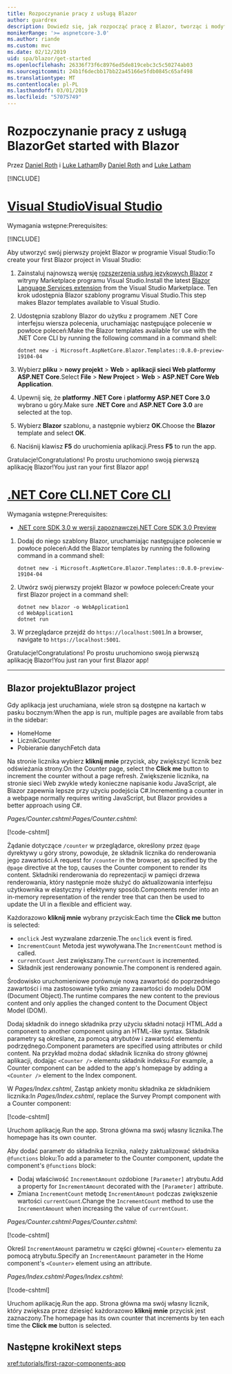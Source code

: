 ```yaml
---
title: Rozpoczynanie pracy z usługą Blazor
author: guardrex
description: Dowiedz się, jak rozpocząć pracę z Blazor, tworząc i modyfikując projekt Blazor.
monikerRange: '>= aspnetcore-3.0'
ms.author: riande
ms.custom: mvc
ms.date: 02/12/2019
uid: spa/blazor/get-started
ms.openlocfilehash: 26336f73f6c8976ed5de819cebc3c5c50274ab03
ms.sourcegitcommit: 24b1f6decbb17bb22a45166e5fdb0845c65af498
ms.translationtype: MT
ms.contentlocale: pl-PL
ms.lasthandoff: 03/01/2019
ms.locfileid: "57075749"
---
```

# <a name="get-started-with-blazor"></a><span data-ttu-id="607f9-103">Rozpoczynanie pracy z usługą Blazor</span><span class="sxs-lookup"><span data-stu-id="607f9-103">Get started with Blazor</span></span>

<span data-ttu-id="607f9-104">Przez [Daniel Roth](https://github.com/danroth27) i [Luke Latham](https://github.com/guardrex)</span><span class="sxs-lookup"><span data-stu-id="607f9-104">By [Daniel Roth](https://github.com/danroth27) and [Luke Latham](https://github.com/guardrex)</span></span>

[!INCLUDE[](~/includes/razor-components-preview-notice.md)]

# <a name="visual-studiotabvisual-studio"></a>[<span data-ttu-id="607f9-105">Visual Studio</span><span class="sxs-lookup"><span data-stu-id="607f9-105">Visual Studio</span></span>](#tab/visual-studio)

<span data-ttu-id="607f9-106">Wymagania wstępne:</span><span class="sxs-lookup"><span data-stu-id="607f9-106">Prerequisites:</span></span>

[!INCLUDE[](~/includes/net-core-prereqs-vs-3.0.md)]

<span data-ttu-id="607f9-107">Aby utworzyć swój pierwszy projekt Blazor w programie Visual Studio:</span><span class="sxs-lookup"><span data-stu-id="607f9-107">To create your first Blazor project in Visual Studio:</span></span>

1. <span data-ttu-id="607f9-108">Zainstaluj najnowszą wersję [rozszerzenia usług językowych Blazor](https://go.microsoft.com/fwlink/?linkid=870389) z witryny Marketplace programu Visual Studio.</span><span class="sxs-lookup"><span data-stu-id="607f9-108">Install the latest [Blazor Language Services extension](https://go.microsoft.com/fwlink/?linkid=870389) from the Visual Studio Marketplace.</span></span> <span data-ttu-id="607f9-109">Ten krok udostępnia Blazor szablony programu Visual Studio.</span><span class="sxs-lookup"><span data-stu-id="607f9-109">This step makes Blazor templates available to Visual Studio.</span></span>
1. <span data-ttu-id="607f9-110">Udostępnia szablony Blazor do użytku z programem .NET Core interfejsu wiersza polecenia, uruchamiając następujące polecenie w powłoce poleceń:</span><span class="sxs-lookup"><span data-stu-id="607f9-110">Make the Blazor templates available for use with the .NET Core CLI by running the following command in a command shell:</span></span>

   ```console
   dotnet new -i Microsoft.AspNetCore.Blazor.Templates::0.8.0-preview-19104-04
   ```

1. <span data-ttu-id="607f9-111">Wybierz **pliku** > **nowy projekt** > **Web** > **aplikacji sieci Web platformy ASP.NET Core**.</span><span class="sxs-lookup"><span data-stu-id="607f9-111">Select **File** > **New Project** > **Web** > **ASP.NET Core Web Application**.</span></span>
1. <span data-ttu-id="607f9-112">Upewnij się, że **platformy .NET Core** i **platformy ASP.NET Core 3.0** wybrano u góry.</span><span class="sxs-lookup"><span data-stu-id="607f9-112">Make sure **.NET Core** and **ASP.NET Core 3.0** are selected at the top.</span></span>
1. <span data-ttu-id="607f9-113">Wybierz **Blazor** szablonu, a następnie wybierz **OK**.</span><span class="sxs-lookup"><span data-stu-id="607f9-113">Choose the **Blazor** template and select **OK**.</span></span>
1. <span data-ttu-id="607f9-114">Naciśnij klawisz **F5** do uruchomienia aplikacji.</span><span class="sxs-lookup"><span data-stu-id="607f9-114">Press **F5** to run the app.</span></span>

<span data-ttu-id="607f9-115">Gratulacje!</span><span class="sxs-lookup"><span data-stu-id="607f9-115">Congratulations!</span></span> <span data-ttu-id="607f9-116">Po prostu uruchomiono swoją pierwszą aplikację Blazor!</span><span class="sxs-lookup"><span data-stu-id="607f9-116">You just ran your first Blazor app!</span></span>

<!--

# [Visual Studio Code](#tab/visual-studio-code)

Prerequisites:

[!INCLUDE[](~/includes/net-core-prereqs-vsc-3.0.md)]

To create your first Blazor project in Visual Studio Code:

1. Execute the following command in a command shell:

   ```console
   dotnet new blazor -o WebApplication1
   ```

1. Open the *WebApplication1* folder in Visual Studio Code.

1. Visual Studio code offers to create assets to build and debug the app, which includes the *tasks.json* and *launch.json* files. Select **Yes** to add the assets.

1. Execute the app using the Visual Studio Code debugger.

1. In a browser, navigate to `https://localhost:5001`.

Congratulations! You just ran your first Blazor app!

# [Visual Studio for Mac](#tab/visual-studio-mac)

.NET Core 3.0 will be supported with Visual Studio for Mac version 8.0 or later. Visual Studio for Mac version 8.0 Preview isn't available at this time.

Use the [.NET Core CLI version of this topic](xref:razor-components/get-started?tabs=netcore-cli) on macOS.

[!INCLUDE[](~/includes/net-core-prereqs-mac-3.0.md)]

To create your first project Blazor project in Visual Studio for Mac:

1. Select **File** > **New Solution** or **New Project**.
1. In the sidebar, select **.NET Core** > **App**.
1. Select **Blazor** and select **Next**.
1. The **Target Framework** defaults to **.NET Core 3.0**. Select **Next**.
1. In the **Project Name** field, enter `WebApplication1`. Select **Create**.
1. Select **Run** > **Run Without Debugging** to run the app *without the debugger*. Running with the debugger isn't supported at this time.

Congratulations! You just ran your first Blazor app!
-->

# <a name="net-core-clitabnetcore-cli"></a>[<span data-ttu-id="607f9-117">.NET Core CLI</span><span class="sxs-lookup"><span data-stu-id="607f9-117">.NET Core CLI</span></span>](#tab/netcore-cli/)

<span data-ttu-id="607f9-118">Wymagania wstępne:</span><span class="sxs-lookup"><span data-stu-id="607f9-118">Prerequisites:</span></span>

* [<span data-ttu-id="607f9-119">.NET core SDK 3.0 w wersji zapoznawczej</span><span class="sxs-lookup"><span data-stu-id="607f9-119">.NET Core SDK 3.0 Preview</span></span>](https://dotnet.microsoft.com/download/dotnet-core/3.0)

1. <span data-ttu-id="607f9-120">Dodaj do niego szablony Blazor, uruchamiając następujące polecenie w powłoce poleceń:</span><span class="sxs-lookup"><span data-stu-id="607f9-120">Add the Blazor templates by running the following command in a command shell:</span></span>

   ```console
   dotnet new -i Microsoft.AspNetCore.Blazor.Templates::0.8.0-preview-19104-04
   ```

1. <span data-ttu-id="607f9-121">Utwórz swój pierwszy projekt Blazor w powłoce poleceń:</span><span class="sxs-lookup"><span data-stu-id="607f9-121">Create your first Blazor project in a command shell:</span></span>

   ```console
   dotnet new blazor -o WebApplication1
   cd WebApplication1
   dotnet run
   ```

1. <span data-ttu-id="607f9-122">W przeglądarce przejdź do `https://localhost:5001`.</span><span class="sxs-lookup"><span data-stu-id="607f9-122">In a browser, navigate to `https://localhost:5001`.</span></span>

<span data-ttu-id="607f9-123">Gratulacje!</span><span class="sxs-lookup"><span data-stu-id="607f9-123">Congratulations!</span></span> <span data-ttu-id="607f9-124">Po prostu uruchomiono swoją pierwszą aplikację Blazor!</span><span class="sxs-lookup"><span data-stu-id="607f9-124">You just ran your first Blazor app!</span></span>

---

## <a name="blazor-project"></a><span data-ttu-id="607f9-125">Blazor projektu</span><span class="sxs-lookup"><span data-stu-id="607f9-125">Blazor project</span></span>

<span data-ttu-id="607f9-126">Gdy aplikacja jest uruchamiana, wiele stron są dostępne na kartach w pasku bocznym:</span><span class="sxs-lookup"><span data-stu-id="607f9-126">When the app is run, multiple pages are available from tabs in the sidebar:</span></span>

* <span data-ttu-id="607f9-127">Home</span><span class="sxs-lookup"><span data-stu-id="607f9-127">Home</span></span>
* <span data-ttu-id="607f9-128">Licznik</span><span class="sxs-lookup"><span data-stu-id="607f9-128">Counter</span></span>
* <span data-ttu-id="607f9-129">Pobieranie danych</span><span class="sxs-lookup"><span data-stu-id="607f9-129">Fetch data</span></span>

<span data-ttu-id="607f9-130">Na stronie licznika wybierz **kliknij mnie** przycisk, aby zwiększyć licznik bez odświeżania strony.</span><span class="sxs-lookup"><span data-stu-id="607f9-130">On the Counter page, select the **Click me** button to increment the counter without a page refresh.</span></span> <span data-ttu-id="607f9-131">Zwiększenie licznika, na stronie sieci Web zwykle wtedy konieczne napisanie kodu JavaScript, ale Blazor zapewnia lepsze przy użyciu podejścia C#.</span><span class="sxs-lookup"><span data-stu-id="607f9-131">Incrementing a counter in a webpage normally requires writing JavaScript, but Blazor provides a better approach using C#.</span></span>

<span data-ttu-id="607f9-132">*Pages/Counter.cshtml*:</span><span class="sxs-lookup"><span data-stu-id="607f9-132">*Pages/Counter.cshtml*:</span></span>

[!code-cshtml[](get-started/samples_snapshot/3.x/Counter1.cshtml)]

<span data-ttu-id="607f9-133">Żądanie dotyczące `/counter` w przeglądarce, określony przez `@page` dyrektywy u góry strony, powoduje, że składnik licznika do renderowania jego zawartości.</span><span class="sxs-lookup"><span data-stu-id="607f9-133">A request for `/counter` in the browser, as specified by the `@page` directive at the top, causes the Counter component to render its content.</span></span> <span data-ttu-id="607f9-134">Składniki renderowania do reprezentacji w pamięci drzewa renderowania, który następnie może służyć do aktualizowania interfejsu użytkownika w elastyczny i efektywny sposób.</span><span class="sxs-lookup"><span data-stu-id="607f9-134">Components render into an in-memory representation of the render tree that can then be used to update the UI in a flexible and efficient way.</span></span>

<span data-ttu-id="607f9-135">Każdorazowo **kliknij mnie** wybrany przycisk:</span><span class="sxs-lookup"><span data-stu-id="607f9-135">Each time the **Click me** button is selected:</span></span>

* <span data-ttu-id="607f9-136">`onclick` Jest wyzwalane zdarzenie.</span><span class="sxs-lookup"><span data-stu-id="607f9-136">The `onclick` event is fired.</span></span>
* <span data-ttu-id="607f9-137">`IncrementCount` Metoda jest wywoływana.</span><span class="sxs-lookup"><span data-stu-id="607f9-137">The `IncrementCount` method is called.</span></span>
* <span data-ttu-id="607f9-138">`currentCount` Jest zwiększany.</span><span class="sxs-lookup"><span data-stu-id="607f9-138">The `currentCount` is incremented.</span></span>
* <span data-ttu-id="607f9-139">Składnik jest renderowany ponownie.</span><span class="sxs-lookup"><span data-stu-id="607f9-139">The component is rendered again.</span></span>

<span data-ttu-id="607f9-140">Środowisko uruchomieniowe porównuje nową zawartość do poprzedniego zawartości i ma zastosowanie tylko zmiany zawartości do modelu DOM (Document Object).</span><span class="sxs-lookup"><span data-stu-id="607f9-140">The runtime compares the new content to the previous content and only applies the changed content to the Document Object Model (DOM).</span></span>

<span data-ttu-id="607f9-141">Dodaj składnik do innego składnika przy użyciu składni notacji HTML.</span><span class="sxs-lookup"><span data-stu-id="607f9-141">Add a component to another component using an HTML-like syntax.</span></span> <span data-ttu-id="607f9-142">Składnik parametry są określane, za pomocą atrybutów i zawartość elementu podrzędnego.</span><span class="sxs-lookup"><span data-stu-id="607f9-142">Component parameters are specified using attributes or child content.</span></span> <span data-ttu-id="607f9-143">Na przykład można dodać składnik licznika do strony głównej aplikacji, dodając `<Counter />` elementu składnik indeksu.</span><span class="sxs-lookup"><span data-stu-id="607f9-143">For example, a Counter component can be added to the app's homepage by adding a `<Counter />` element to the Index component.</span></span>

<span data-ttu-id="607f9-144">W *Pages/Index.cshtml*, Zastąp ankiety monitu składnika ze składnikiem licznika:</span><span class="sxs-lookup"><span data-stu-id="607f9-144">In *Pages/Index.cshtml*, replace the Survey Prompt component with a Counter component:</span></span>

[!code-cshtml[](get-started/samples_snapshot/3.x/Index1.cshtml?highlight=7)]

<span data-ttu-id="607f9-145">Uruchom aplikację.</span><span class="sxs-lookup"><span data-stu-id="607f9-145">Run the app.</span></span> <span data-ttu-id="607f9-146">Strona główna ma swój własny licznika.</span><span class="sxs-lookup"><span data-stu-id="607f9-146">The homepage has its own counter.</span></span>

<span data-ttu-id="607f9-147">Aby dodać parametr do składnika licznika, należy zaktualizować składnika `@functions` bloku:</span><span class="sxs-lookup"><span data-stu-id="607f9-147">To add a parameter to the Counter component, update the component's `@functions` block:</span></span>

* <span data-ttu-id="607f9-148">Dodaj właściwość `IncrementAmount` ozdobione `[Parameter]` atrybutu.</span><span class="sxs-lookup"><span data-stu-id="607f9-148">Add a property for `IncrementAmount` decorated with the `[Parameter]` attribute.</span></span>
* <span data-ttu-id="607f9-149">Zmiana `IncrementCount` metodę `IncrementAmount` podczas zwiększenie wartości `currentCount`.</span><span class="sxs-lookup"><span data-stu-id="607f9-149">Change the `IncrementCount` method to use the `IncrementAmount` when increasing the value of `currentCount`.</span></span>

<span data-ttu-id="607f9-150">*Pages/Counter.cshtml*:</span><span class="sxs-lookup"><span data-stu-id="607f9-150">*Pages/Counter.cshtml*:</span></span>

[!code-cshtml[](get-started/samples_snapshot/3.x/Counter2.cshtml?highlight=4,8)]

<span data-ttu-id="607f9-151">Określ `IncrementAmount` parametru w części głównej `<Counter>` elementu za pomocą atrybutu.</span><span class="sxs-lookup"><span data-stu-id="607f9-151">Specify an `IncrementAmount` parameter in the Home component's `<Counter>` element using an attribute.</span></span>

<span data-ttu-id="607f9-152">*Pages/Index.cshtml*:</span><span class="sxs-lookup"><span data-stu-id="607f9-152">*Pages/Index.cshtml*:</span></span>

[!code-cshtml[](get-started/samples_snapshot/3.x/Index2.cshtml)]

<span data-ttu-id="607f9-153">Uruchom aplikację.</span><span class="sxs-lookup"><span data-stu-id="607f9-153">Run the app.</span></span> <span data-ttu-id="607f9-154">Strona główna ma swój własny licznik, który zwiększa przez dziesięć każdorazowo **kliknij mnie** przycisk jest zaznaczony.</span><span class="sxs-lookup"><span data-stu-id="607f9-154">The homepage has its own counter that increments by ten each time the **Click me** button is selected.</span></span>

## <a name="next-steps"></a><span data-ttu-id="607f9-155">Następne kroki</span><span class="sxs-lookup"><span data-stu-id="607f9-155">Next steps</span></span>

<xref:tutorials/first-razor-components-app>
